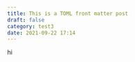 ```yaml
---
title: This is a TOML front matter post
draft: false
category: test3
date: 2021-09-22 17:14
---
```

hi